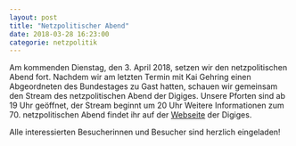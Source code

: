 ```yaml
---
layout: post
title: "Netzpolitischer Abend"
date: 2018-03-28 16:23:00
categorie: netzpolitik
---
```

Am kommenden Dienstag, den 3. April 2018, setzen wir den netzpolitischen Abend fort. Nachdem wir am letzten Termin mit Kai Gehring einen Abgeordneten des Bundestages zu Gast hatten, schauen wir gemeinsam den Stream des netzpolitischen Abend der Digiges. Unsere Pforten sind ab 19 Uhr geöffnet, der Stream beginnt um 20 Uhr Weitere Informationen zum 70. netzpolitischen Abend findet ihr auf der [Webseite](https://digitalegesellschaft.de/2018/02/70-netzpolitischer-abend/) der Digiges.

Alle interessierten Besucherinnen und Besucher sind  herzlich eingeladen!
